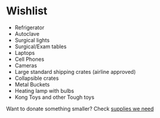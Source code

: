 Wishlist
==========
* Refrigerator
* Autoclave
* Surgical lights
* Surgical/Exam tables
* Laptops
* Cell Phones
* Cameras
* Large standard shipping crates (airline approved)
* Collapsible crates
* Metal Buckets
* Heating lamp with bulbs
* Kong Toys and other Tough toys

Want to donate something smaller? Check [supplies we need]( #supplies "supplies" )